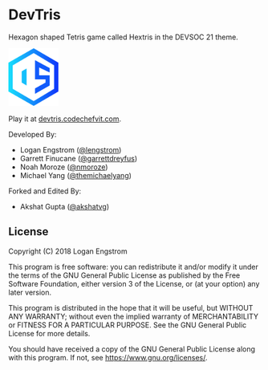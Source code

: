 DevTris
==========

Hexagon shaped Tetris game called Hextris in the DEVSOC 21 theme.

<img src="./favicon.png" width="100px"><br>

Play it at [devtris.codechefvit.com](https://devtris.codechefvit.com).

Developed
By:
 - Logan Engstrom ([@lengstrom](http://loganengstrom.com/))
 - Garrett Finucane ([@garrettdreyfus](http://github.com/garrettdreyfus))
 - Noah Moroze ([@nmoroze](http://github.com/nmoroze))
 - Michael Yang ([@themichaelyang](http://github.com/themichaelyang))

Forked and Edited By:
 - Akshat Gupta ([@akshatvg](https://github.com/akshatvg))

## License
Copyright (C) 2018 Logan Engstrom

This program is free software: you can redistribute it and/or modify
it under the terms of the GNU General Public License as published by
the Free Software Foundation, either version 3 of the License, or
(at your option) any later version.

This program is distributed in the hope that it will be useful,
but WITHOUT ANY WARRANTY; without even the implied warranty of
MERCHANTABILITY or FITNESS FOR A PARTICULAR PURPOSE.  See the
GNU General Public License for more details.

You should have received a copy of the GNU General Public License
along with this program.  If not, see <https://www.gnu.org/licenses/>.
